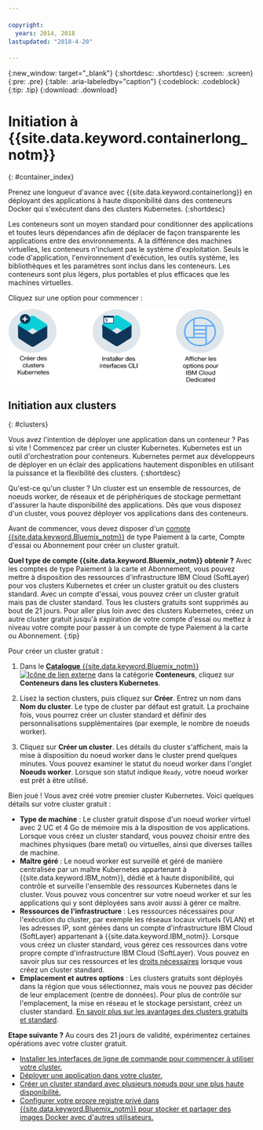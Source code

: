 ```yaml
---

copyright:
  years: 2014, 2018
lastupdated: "2018-4-20"

---
```


{:new_window: target="_blank"}
{:shortdesc: .shortdesc}
{:screen: .screen}
{:pre: .pre}
{:table: .aria-labeledby="caption"}
{:codeblock: .codeblock}
{:tip: .tip}
{:download: .download}


# Initiation à {{site.data.keyword.containerlong_notm}}
{: #container_index}

Prenez une longueur d'avance avec {{site.data.keyword.containerlong}} en déployant des applications à haute disponibilité dans des conteneurs Docker qui s'exécutent dans des clusters Kubernetes.
{:shortdesc}

Les conteneurs sont un moyen standard pour conditionner des applications et toutes leurs dépendances afin de déplacer de façon transparente les applications entre des environnements. A la différence des machines virtuelles, les conteneurs n'incluent pas le système d'exploitation. Seuls le code d'application, l'environnement d'exécution, les outils système, les bibliothèques et les paramètres sont inclus dans les conteneurs. Les conteneurs sont plus légers, plus portables et plus efficaces que les machines virtuelles.


Cliquez sur une option pour commencer :

<img usemap="#home_map" border="0" class="image" id="image_ztx_crb_f1b" src="images/cs_public_dedicated_options.png" width="440" alt="Cliquez sur une icône pour débuter rapidement avec {{site.data.keyword.containershort_notm}}. Avec {{site.data.keyword.Bluemix_dedicated_notm}}, cliquez sur cette icône pour examiner vos options." style="width:440px;" />
<map name="home_map" id="home_map">
<area href="#clusters" alt="Initiation aux clusters Kubernetes dans {{site.data.keyword.Bluemix_notm}}" title="Initiation aux clusters Kubernetes dans {{site.data.keyword.Bluemix_notm}}" shape="rect" coords="-7, -8, 108, 211" />
<area href="cs_cli_install.html" alt="Installation des interfaces CLI." title="Installation des interfaces CLI." shape="rect" coords="155, -1, 289, 210" />
<area href="cs_dedicated.html#dedicated_environment" alt="{{site.data.keyword.Bluemix_dedicated_notm}} environnement de cloud" title="{{site.data.keyword.Bluemix_notm}} environnement de cloud" shape="rect" coords="326, -10, 448, 218" />
</map>


## Initiation aux clusters
{: #clusters}

Vous avez l'intention de déployer une application dans un conteneur ? Pas si vite ! Commencez par créer un cluster Kubernetes. Kubernetes est un outil d'orchestration pour conteneurs. Kubernetes permet aux développeurs de déployer en un éclair des applications hautement disponibles en utilisant la puissance et la flexibilité des clusters.
{:shortdesc}

Qu'est-ce qu'un cluster ? Un cluster est un ensemble de ressources, de noeuds worker, de réseaux et de périphériques de stockage permettant d'assurer la haute disponibilité des applications. Dès que vous disposez d'un cluster, vous pouvez déployer vos applications dans des conteneurs.

Avant de commencer, vous devez disposer d'un [compte {{site.data.keyword.Bluemix_notm}}](https://console.bluemix.net/registration/) de type Paiement à la carte, Compte d'essai ou Abonnement pour créer un cluster gratuit.

**Quel type de compte {{site.data.keyword.Bluemix_notm}} obtenir ?** Avec les comptes de type Paiement à la carte et Abonnement, vous pouvez mettre à disposition des ressources d'infrastructure IBM Cloud (SoftLayer) pour vos clusters Kubernetes et créer un cluster gratuit ou des clusters standard. Avec un compte d'essai, vous pouvez créer un cluster gratuit mais pas de cluster standard. Tous les clusters gratuits sont supprimés au bout de 21 jours. Pour aller plus loin avec des clusters Kubernetes, créez un autre cluster gratuit jusqu'à expiration de votre compte d'essai ou mettez à niveau votre compte pour passer à un compte de type Paiement à la carte ou Abonnement.
{:tip}

Pour créer un cluster gratuit :

1.  Dans le [**Catalogue** {{site.data.keyword.Bluemix_notm}} ![Icône de lien externe](../icons/launch-glyph.svg "Icône de lien externe")](https://console.bluemix.net/catalog/?category=containers) dans la catégorie **Conteneurs**, cliquez sur **Conteneurs dans les clusters Kubernetes**.

2.  Lisez la section clusters, puis cliquez sur **Créer**. Entrez un nom dans **Nom du cluster**. Le type de cluster par défaut est gratuit. La prochaine fois, vous pourrez créer un cluster standard et définir des personnalisations supplémentaires (par exemple, le nombre de noeuds worker).

3.  Cliquez sur **Créer un cluster**. Les détails du cluster s'affichent, mais la mise à disposition du noeud worker dans le cluster prend quelques minutes. Vous pouvez examiner le statut du noeud worker dans l'onglet **Noeuds worker**. Lorsque son statut indique `Ready`, votre noeud worker est prêt à être utilisé.

Bien joué ! Vous avez créé votre premier cluster Kubernetes. Voici quelques détails sur votre cluster gratuit :

*   **Type de machine** : Le cluster gratuit dispose d'un noeud worker virtuel avec 2 UC et 4 Go de mémoire mis à la disposition de vos applications. Lorsque vous créez un cluster standard, vous pouvez choisir entre des machines physiques (bare metal) ou virtuelles, ainsi que diverses tailles de machine.
*   **Maître géré** : Le noeud worker est surveillé et géré de manière centralisée par un maître Kubernetes appartenant à {{site.data.keyword.IBM_notm}}, dédié et à haute disponibilité, qui contrôle et surveille l'ensemble des ressources Kubernetes dans le cluster. Vous pouvez vous concentrer sur votre noeud worker et sur les applications qui y sont déployées sans avoir aussi à gérer ce maître.
*   **Ressources de l'infrastructure** : Les ressources nécessaires pour l'exécution du cluster, par exemple les réseaux locaux virtuels (VLAN) et les adresses IP, sont gérées dans un compte d'infrastructure IBM Cloud (SoftLayer) appartenant à {{site.data.keyword.IBM_notm}}. Lorsque vous créez un cluster standard, vous gérez ces ressources dans votre propre compte d'infrastructure IBM Cloud (SoftLayer). Vous pouvez en savoir plus sur ces ressources et les [droits nécessaires](cs_users.html#infra_access) lorsque vous créez un cluster standard.
*   **Emplacement et autres options** : Les clusters gratuits sont déployés dans la région que vous sélectionnez, mais vous ne pouvez pas décider de leur emplacement (centre de données). Pour plus de contrôle sur l'emplacement, la mise en réseau et le stockage persistant, créez un cluster standard. [En savoir plus sur les avantages des clusters gratuits et standard](cs_why.html#cluster_types).


**Etape suivante ?**
Au cours des 21 jours de validité, expérimentez certaines opérations avec votre cluster gratuit.

* [Installer les interfaces de ligne de commande pour commencer à utiliser votre cluster.](cs_cli_install.html#cs_cli_install)
* [Déployer une application dans votre cluster.](cs_app.html#app_cli)
* [Créer un cluster standard avec plusieurs noeuds pour une plus haute disponibilité.](cs_clusters.html#clusters_ui)
* [Configurer votre propre registre privé dans {{site.data.keyword.Bluemix_notm}} pour stocker et partager des images Docker avec d'autres utilisateurs.](/docs/services/Registry/index.html)

